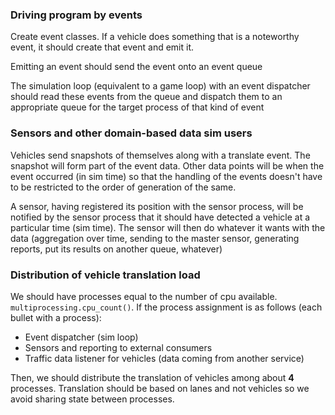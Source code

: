 ### Driving program by events

Create event classes. If a vehicle does something that is a noteworthy event, it should create that event and emit it.

Emitting an event should send the event onto an event queue

The simulation loop (equivalent to a game loop) with an event dispatcher should read these events from the queue and
dispatch them to an appropriate queue for the target process of that kind of event


### Sensors and other domain-based data sim users

Vehicles send snapshots of themselves along with a translate event. The snapshot will form part of the event data. Other
data points will be when the event occurred (in sim time) so that the handling of the events doesn't have to be restricted
to the order of generation of the same.

A sensor, having registered its position with the sensor process, will be notified  by the sensor process that it
should have detected a vehicle at a particular time (sim time). The sensor will then do whatever it wants with the data
(aggregation over time, sending to the master sensor, generating reports, put its results on another queue, whatever)


### Distribution of vehicle translation load

We should have processes equal to the number of cpu available. <code>multiprocessing.cpu_count()</code>. If the process
assignment is as follows (each bullet with a process):

- Event dispatcher (sim loop)
- Sensors and reporting to external consumers
- Traffic data listener for vehicles (data coming from another service)

Then, we should distribute the translation of vehicles among about __4__ processes. Translation should be based on lanes and
not vehicles so we avoid sharing state between processes.







